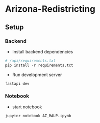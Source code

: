 # Arizona-Redistricting

## Setup

### Backend

- Install backend dependencies
```python
# /api/requirements.txt
pip install -r requirements.txt
```
- Run development server
```python
fastapi dev
```

### Notebook

- start notebook
```python
jupyter notebook AZ_MAUP.ipynb
```